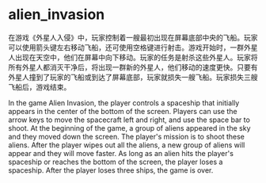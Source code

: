 # alien_invasion
在游戏《外星人入侵》中，玩家控制着一艘最初出现在屏幕底部中央的飞船。玩家可以使用箭头键左右移动飞船，还可使用空格键进行射击。游戏开始时，一群外星 人出现在天空中，他们在屏幕中向下移动。玩家的任务是射杀这些外星人。玩家将所有外星人都消灭干净后，将出现一群新的外星人，他们移动的速度更快。只要有 外星人撞到了玩家的飞船或到达了屏幕底部，玩家就损失一艘飞船。玩家损失三艘飞船后，游戏结束。

In the game Alien Invasion, the player controls a spaceship that initially appears in the center of the bottom of the screen. Players can use the arrow keys to move the spacecraft left and right, and use the space bar to shoot. At the beginning of the game, a group of aliens appeared in the sky and they moved down the screen. The player's mission is to shoot these aliens. After the player wipes out all the aliens, a new group of aliens will appear and they will move faster. As long as an alien hits the player's spaceship or reaches the bottom of the screen, the player loses a spaceship. After the player loses three ships, the game is over.
